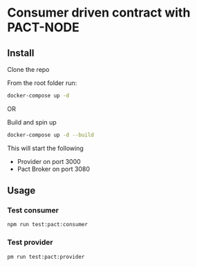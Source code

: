 # Consumer driven contract with PACT-NODE

## Install

Clone the repo

From the root folder run:

```bash
docker-compose up -d
```

OR

Build and spin up

```bash
docker-compose up -d --build
```

This will start the following

-   Provider on port 3000
-   Pact Broker on port 3080

## Usage

### Test consumer

```bash
npm run test:pact:consumer
```

### Test provider

```bash
pm run test:pact:provider
```
